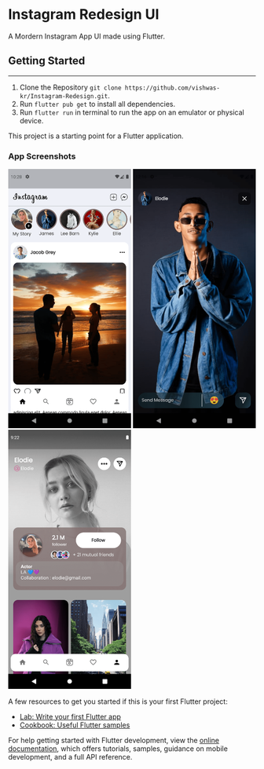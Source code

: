 # Instagram Redesign UI

A Mordern Instagram App UI made using Flutter.

## Getting Started

---

1. Clone the Repository `git clone https://github.com/vishwas-kr/Instagram-Redesign.git`.
2. Run `flutter pub get` to install all dependencies.
3. Run `flutter run` in terminal to run the app on an emulator or physical device.

This project is a starting point for a Flutter application.

### App Screenshots

<img src="assets/ss/feed.png" width="250" alt="Feed"> <img src="assets/ss/story.png" alt="Story" width="250"> <img src="assets/ss/profile.png" alt="Profile" width="250">

A few resources to get you started if this is your first Flutter project:

- [Lab: Write your first Flutter app](https://docs.flutter.dev/get-started/codelab)
- [Cookbook: Useful Flutter samples](https://docs.flutter.dev/cookbook)

For help getting started with Flutter development, view the
[online documentation](https://docs.flutter.dev/), which offers tutorials,
samples, guidance on mobile development, and a full API reference.
